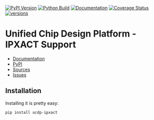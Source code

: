[![PyPI Version](https://badge.fury.io/py/ucdp-ipxact.svg)](https://badge.fury.io/py/ucdp-ipxact)
[![Python Build](https://github.com/nbiotcloud/ucdp-ipxact/actions/workflows/main.yml/badge.svg)](https://github.com/nbiotcloud/ucdp-ipxact/actions/workflows/main.yml)
[![Documentation](https://readthedocs.org/projects/ucdp-ipxact/badge/?version=stable)](https://ucdp-ipxact.readthedocs.io/en/stable/)
[![Coverage Status](https://coveralls.io/repos/github/nbiotcloud/ucdp-ipxact/badge.svg?branch=main)](https://coveralls.io/github/nbiotcloud/ucdp-ipxact?branch=main)
[![versions](https://img.shields.io/pypi/pyversions/ucdp-ipxact.svg)](https://github.com/nbiotcloud/ucdp-ipxact)

# Unified Chip Design Platform - IPXACT Support

* [Documentation](https://ucdp-ipxact.readthedocs.io/en/stable/)
* [PyPI](https://pypi.org/project/ucdp-ipxact/)
* [Sources](https://github.com/nbiotcloud/ucdp-ipxact)
* [Issues](https://github.com/nbiotcloud/ucdp-ipxact/issues)

## Installation

Installing it is pretty easy:

```bash
pip install ucdp-ipxact
```
